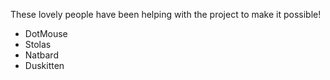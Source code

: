 These lovely people have been helping with the project to make it possible!

- DotMouse
- Stolas
- Natbard
- Duskitten
